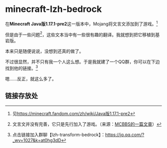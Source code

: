 # minecraft-lzh-bedrock

在**Minecraft Java版1.17.1-pre2**这一版本中，Mojang将文言文添加到了游戏。[^1]

但是由于一些问题[^2]，这些文本当中有一些很有趣的翻译。我就想到把它移植到基岩版。

本来只是随便说说，没想到还真的做了。

不过很显然，并不只有我一个人这么想。于是我就建了一个QQ群，你可以在下边找到他的链接。[^3]

嗯……反正，就这么多了。

## 链接存放处
[^1]: 见<https://minecraft.fandom.com/zh/wiki/Java版1.17.1-pre2>  
[^2]: 文言文并没有完善，它只是先行加入了游戏。（来源：[MCBBS的一篇文章](https://www.mcbbs.net/forum.php?mod=viewthread&tid=1216708 "文言文加入Minecraft Java版——项目创始人的话")）  
[^3]: 点击链接加入群聊【lzh-transform-bedrock】：<https://jq.qq.com/?_wv=1027&k=at0hg3dD>  
